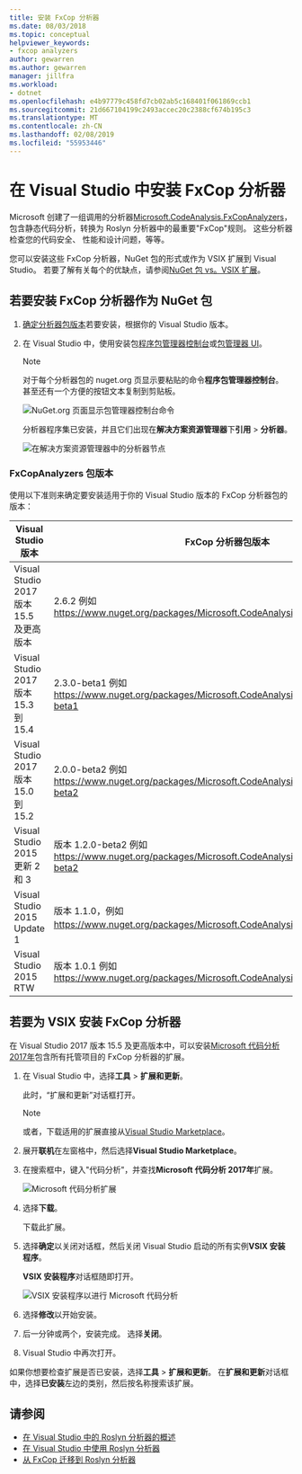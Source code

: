 ```yaml
---
title: 安装 FxCop 分析器
ms.date: 08/03/2018
ms.topic: conceptual
helpviewer_keywords:
- fxcop analyzers
author: gewarren
ms.author: gewarren
manager: jillfra
ms.workload:
- dotnet
ms.openlocfilehash: e4b97779c458fd7cb02ab5c168401f061869ccb1
ms.sourcegitcommit: 21d667104199c2493accec20c2388cf674b195c3
ms.translationtype: MT
ms.contentlocale: zh-CN
ms.lasthandoff: 02/08/2019
ms.locfileid: "55953446"
---
```

# <a name="install-fxcop-analyzers-in-visual-studio"></a>在 Visual Studio 中安装 FxCop 分析器

Microsoft 创建了一组调用的分析器[Microsoft.CodeAnalysis.FxCopAnalyzers](https://www.nuget.org/packages/Microsoft.CodeAnalysis.FxCopAnalyzers)，包含静态代码分析，转换为 Roslyn 分析器中的最重要"FxCop"规则。 这些分析器检查您的代码安全、 性能和设计问题，等等。

您可以安装这些 FxCop 分析器，NuGet 包的形式或作为 VSIX 扩展到 Visual Studio。 若要了解有关每个的优缺点，请参阅[NuGet 包 vs。VSIX 扩展](roslyn-analyzers-overview.md#nuget-package-versus-vsix-extension)。

## <a name="to-install-fxcop-analyzers-as-a-nuget-package"></a>若要安装 FxCop 分析器作为 NuGet 包

1. [确定分析器包版本](#fxcopanalyzers-package-versions)若要安装，根据你的 Visual Studio 版本。

2. 在 Visual Studio 中，使用安装包[程序包管理器控制台](/nuget/quickstart/install-and-use-a-package-in-visual-studio#package-manager-console)或[包管理器 UI](/nuget/quickstart/install-and-use-a-package-in-visual-studio#package-manager-console)。

   > [!NOTE]
   > 对于每个分析器包的 nuget.org 页显示要粘贴的命令**程序包管理器控制台**。 甚至还有一个方便的按钮文本复制到剪贴板。
   >
   > ![NuGet.org 页面显示包管理器控制台命令](media/nuget-package-manager-command.png)

   分析器程序集已安装，并且它们出现在**解决方案资源管理器**下**引用** > **分析器**。

   ![在解决方案资源管理器中的分析器节点](media/solution-explorer-analyzers-node.png)

### <a name="fxcopanalyzers-package-versions"></a>FxCopAnalyzers 包版本

使用以下准则来确定要安装适用于你的 Visual Studio 版本的 FxCop 分析器包的版本：

| Visual Studio 版本 | FxCop 分析器包版本 |
| - | - |
| Visual Studio 2017 版本 15.5 及更高版本 | 2.6.2 例如 https://www.nuget.org/packages/Microsoft.CodeAnalysis.FxCopAnalyzers/2.6.2 |
| Visual Studio 2017 版本 15.3 到 15.4 | 2.3.0-beta1 例如 https://www.nuget.org/packages/Microsoft.CodeAnalysis.FxCopAnalyzers/2.3.0-beta1 |
| Visual Studio 2017 版本 15.0 到 15.2 | 2.0.0-beta2 例如 https://www.nuget.org/packages/Microsoft.CodeAnalysis.FxCopAnalyzers/2.0.0-beta2 |
| Visual Studio 2015 更新 2 和 3 | 版本 1.2.0-beta2 例如 https://www.nuget.org/packages/Microsoft.CodeAnalysis.FxCopAnalyzers/1.2.0-beta2 |
| Visual Studio 2015 Update 1 | 版本 1.1.0，例如 https://www.nuget.org/packages/Microsoft.CodeAnalysis.FxCopAnalyzers/1.1。 |
| Visual Studio 2015 RTW | 版本 1.0.1 例如 https://www.nuget.org/packages/Microsoft.CodeAnalysis.FxCopAnalyzers/1.0.1 |

## <a name="to-install-fxcop-analyzers-as-a-vsix"></a>若要为 VSIX 安装 FxCop 分析器

在 Visual Studio 2017 版本 15.5 及更高版本中，可以安装[Microsoft 代码分析 2017年](https://marketplace.visualstudio.com/items?itemName=VisualStudioPlatformTeam.MicrosoftCodeAnalysis2017)包含所有托管项目的 FxCop 分析器的扩展。

1. 在 Visual Studio 中，选择**工具** > **扩展和更新**。

   此时，“扩展和更新”对话框打开。

   > [!NOTE]
   > 或者，下载适用的扩展直接从[Visual Studio Marketplace](https://marketplace.visualstudio.com/items?itemName=VisualStudioPlatformTeam.MicrosoftCodeAnalysis2017)。

1. 展开**联机**在左窗格中，然后选择**Visual Studio Marketplace**。

1. 在搜索框中，键入"代码分析"，并查找**Microsoft 代码分析 2017年**扩展。

   ![Microsoft 代码分析扩展](media/extensions-and-updates-code-analysis.png)

1. 选择**下载**。

   下载此扩展。

1. 选择**确定**以关闭对话框，然后关闭 Visual Studio 启动的所有实例**VSIX 安装程序**。

   **VSIX 安装程序**对话框随即打开。

   ![VSIX 安装程序以进行 Microsoft 代码分析](media/vsix-installer-code-analysis.png)

1. 选择**修改**以开始安装。

1. 后一分钟或两个，安装完成。 选择**关闭**。

1. Visual Studio 中再次打开。

如果你想要检查扩展是否已安装，选择**工具** > **扩展和更新**。 在**扩展和更新**对话框中，选择**已安装**左边的类别，然后按名称搜索该扩展。

## <a name="see-also"></a>请参阅

- [在 Visual Studio 中的 Roslyn 分析器的概述](../code-quality/roslyn-analyzers-overview.md)
- [在 Visual Studio 中使用 Roslyn 分析器](../code-quality/use-roslyn-analyzers.md)
- [从 FxCop 迁移到 Roslyn 分析器](../code-quality/fxcop-analyzers.yml)
